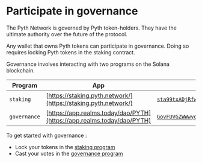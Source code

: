 # Participate in governance

The Pyth Network is governed by Pyth token-holders. They have the ultimate authority over the future of the protocol. 

Any wallet that owns Pyth tokens can participate in governance. Doing so requires locking Pyth tokens in the staking contract. 

Governance involves interacting with two programs on the Solana blockchain. 

| Program       | App                                                                 | On-chain address                               |
| ------------- | --------------------------------------------------------------------| -----------------------------------------------|
| `staking`     | [https://staking.pyth.network/](https://staking.pyth.network/)                                | [`sta99txADjRfwHQQMNckb8vUN4jcAAhN2HBMTR2Ah6d`](https://explorer.solana.com/address/sta99txADjRfwHQQMNckb8vUN4jcAAhN2HBMTR2Ah6d)  |
| `governance`  | [https://app.realms.today/dao/PYTH](https://app.realms.today/dao/PYTH)                                   | [`GovFUVGZWWwyoLq8rhnoVWknRFkhDSbQiSoREJ5LiZCV`](https://explorer.solana.com/address/GovFUVGZWWwyoLq8rhnoVWknRFkhDSbQiSoREJ5LiZCV) |

To get started with governance :
- Lock your tokens in the [staking program](how-to-stake.md) 
- Cast your votes in the [governance program](how-to-vote.md) 

